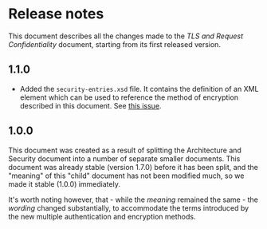 Release notes
=============

This document describes all the changes made to the *TLS and Request
Confidentiality* document, starting from its first released version.


1.1.0
-----

* Added the `security-entries.xsd` file. It contains the definition of an XML
  element which can be used to reference the method of encryption described
  in this document. See [this
  issue](https://github.com/erasmus-without-paper/ewp-specs-sec-intro/issues/1).


1.0.0
-----

This document was created as a result of splitting the Architecture and
Security document into a number of separate smaller documents. This document
was already stable (version 1.7.0) before it has been split, and the "meaning"
of this "child" document has not been modified much, so we made it stable
(1.0.0) immediately.

It's worth noting however, that - while the *meaning* remained the same - the
*wording* changed substantially, to accommodate the terms introduced by the
new multiple authentication and encryption methods.
